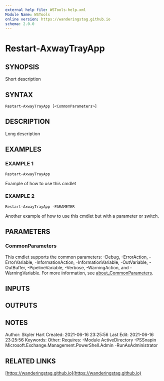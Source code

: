 ```yaml
---
external help file: WSTools-help.xml
Module Name: WSTools
online version: https://wanderingstag.github.io
schema: 2.0.0
---
```


# Restart-AxwayTrayApp

## SYNOPSIS
Short description

## SYNTAX

```
Restart-AxwayTrayApp [<CommonParameters>]
```

## DESCRIPTION
Long description

## EXAMPLES

### EXAMPLE 1
```
Restart-AxwayTrayApp
```

Example of how to use this cmdlet

### EXAMPLE 2
```
Restart-AxwayTrayApp -PARAMETER
```

Another example of how to use this cmdlet but with a parameter or switch.

## PARAMETERS

### CommonParameters
This cmdlet supports the common parameters: -Debug, -ErrorAction, -ErrorVariable, -InformationAction, -InformationVariable, -OutVariable, -OutBuffer, -PipelineVariable, -Verbose, -WarningAction, and -WarningVariable. For more information, see [about_CommonParameters](http://go.microsoft.com/fwlink/?LinkID=113216).

## INPUTS

## OUTPUTS

## NOTES
Author: Skyler Hart
Created: 2021-06-16 23:25:56
Last Edit: 2021-06-16 23:25:56
Keywords:
Other:
Requires:
    -Module ActiveDirectory
    -PSSnapin Microsoft.Exchange.Management.PowerShell.Admin
    -RunAsAdministrator

## RELATED LINKS

[https://wanderingstag.github.io](https://wanderingstag.github.io)

